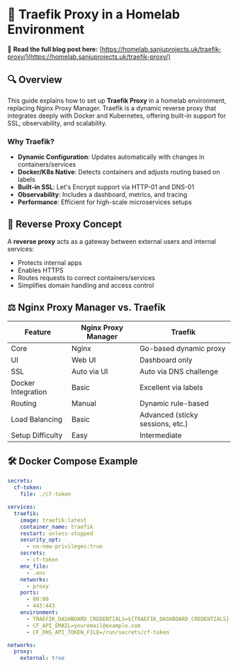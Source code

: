 # 🧭 Traefik Proxy in a Homelab Environment

📖 **Read the full blog post here:** [https://homelab.sanjuprojects.uk/traefik-proxy/](https://homelab.sanjuprojects.uk/traefik-proxy/)

## 🔍 Overview

This guide explains how to set up **Traefik Proxy** in a homelab environment, replacing Nginx Proxy Manager. Traefik is a dynamic reverse proxy that integrates deeply with Docker and Kubernetes, offering built-in support for SSL, observability, and scalability.

### Why Traefik?
- **Dynamic Configuration**: Updates automatically with changes in containers/services
- **Docker/K8s Native**: Detects containers and adjusts routing based on labels
- **Built-in SSL**: Let's Encrypt support via HTTP-01 and DNS-01
- **Observability**: Includes a dashboard, metrics, and tracing
- **Performance**: Efficient for high-scale microservices setups

## 🔁 Reverse Proxy Concept

A **reverse proxy** acts as a gateway between external users and internal services:
- Protects internal apps
- Enables HTTPS
- Routes requests to correct containers/services
- Simplifies domain handling and access control

## ⚖️ Nginx Proxy Manager vs. Traefik

| Feature             | Nginx Proxy Manager      | Traefik                            |
|---------------------|--------------------------|------------------------------------|
| Core                | Nginx                    | Go-based dynamic proxy             |
| UI                  | Web UI                   | Dashboard only                     |
| SSL                 | Auto via UI              | Auto via DNS challenge             |
| Docker Integration  | Basic                    | Excellent via labels               |
| Routing             | Manual                   | Dynamic rule-based                 |
| Load Balancing      | Basic                    | Advanced (sticky sessions, etc.)   |
| Setup Difficulty    | Easy                     | Intermediate                       |

## 🛠️ Docker Compose Example

```yaml
secrets:
  cf-token:
    file: ./cf-token

services:
  traefik:
    image: traefik:latest
    container_name: traefik
    restart: unless-stopped
    security_opt:
      - no-new-privileges:true
    secrets:
      - cf-token
    env_file:
      - .env
    networks:
      - proxy
    ports:
      - 80:80
      - 443:443
    environment:
      - TRAEFIK_DASHBOARD_CREDENTIALS=${TRAEFIK_DASHBOARD_CREDENTIALS}
      - CF_API_EMAIL=youremail@example.com
      - CF_DNS_API_TOKEN_FILE=/run/secrets/cf-token

networks:
  proxy:
    external: true
